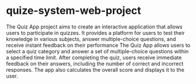 # quize-system-web-project
The Quiz App project aims to create an interactive application that allows users to participate in quizzes. It provides a platform for users to test their knowledge in various subjects, answer multiple-choice questions, and receive instant feedback on their performance
The Quiz App allows users to select a quiz category and answer a set of multiple-choice questions within a specified time limit. After completing the quiz, users receive immediate feedback on their answers, including the number of correct and incorrect responses. The app also calculates the overall score and displays it to the user.
